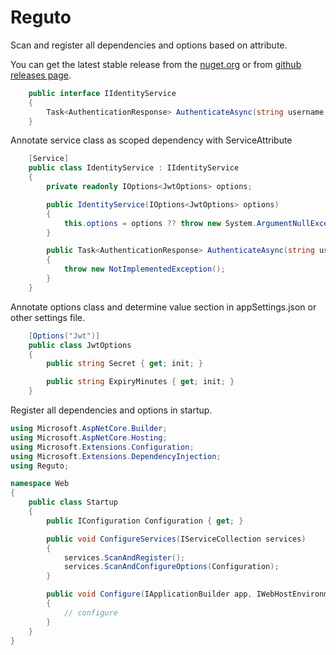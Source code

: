 # Reguto
Scan and register all dependencies and options based on attribute.

You can get the latest stable release from the [nuget.org](http://www.nuget.org/packages/reguto) or from [github releases page](https://github.com/salmanbasmechi/reguto/releases).

```C#
    public interface IIdentityService
    {
        Task<AuthenticationResponse> AuthenticateAsync(string username, string password);
    }
```

Annotate service class as scoped dependency with ServiceAttribute
```C#
    [Service]
    public class IdentityService : IIdentityService
    {
        private readonly IOptions<JwtOptions> options;

        public IdentityService(IOptions<JwtOptions> options)
        {
            this.options = options ?? throw new System.ArgumentNullException(nameof(options));
        }

        public Task<AuthenticationResponse> AuthenticateAsync(string username, string password)
        {
            throw new NotImplementedException();
        }
    }
```

Annotate options class and determine value section in appSettings.json or other settings file.
```C#
    [Options("Jwt")]
    public class JwtOptions
    {
        public string Secret { get; init; }

        public string ExpiryMinutes { get; init; }
    }
```

Register all dependencies and options in startup.
```C#
using Microsoft.AspNetCore.Builder;
using Microsoft.AspNetCore.Hosting;
using Microsoft.Extensions.Configuration;
using Microsoft.Extensions.DependencyInjection;
using Reguto;

namespace Web
{
    public class Startup
    {
        public IConfiguration Configuration { get; }

        public void ConfigureServices(IServiceCollection services)
        {
            services.ScanAndRegister();
            services.ScanAndConfigureOptions(Configuration);
        }

        public void Configure(IApplicationBuilder app, IWebHostEnvironment env)
        {
            // configure
        }
    }
}
```

